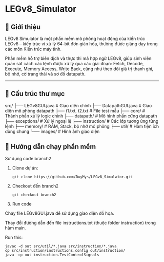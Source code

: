 # LEGv8_Simulator

## 📌 Giới thiệu

LEGv8 Simulator là một phần mềm mô phỏng hoạt động của kiến trúc LEGv8 – kiến trúc vi xử lý 64-bit đơn giản hóa, thường được giảng dạy trong các môn Kiến trúc máy tính.

Phần mềm hỗ trợ biên dịch và thực thi mã hợp ngữ LEGv8, giúp sinh viên quan sát cách các lệnh được xử lý qua các giai đoạn: Fetch, Decode, Execute, Memory Access, Write Back, cũng như theo dõi giá trị thanh ghi, bộ nhớ, cờ trạng thái và sơ đồ datapath.

---
## 📂 Cấu trúc thư mục
src/
├── LEGv8GUI.java # Giao diện chính
├── DatapathGUI.java # Giao diện mô phỏng datapath
├── t1.txt, t2.txt # File test mẫu
├── core/ # Thành phần xử lý logic chính
├── datapath/ # Mô hình phần cứng datapath
├── exceptions/ # Xử lý ngoại lệ
├── instruction/ # Các lớp tương ứng từng lệnh
├── memory/ # RAM, Stack, bộ nhớ mô phỏng
├── util/ # Hàm tiện ích dùng chung
└── images/ # Hình ảnh giao diện

## 🚀 Hướng dẫn chạy phần mềm

Sử dụng code branch2
1. Clone dự án:
   ```
   git clone https://github.com/DuyMys/LEGv8_Simulator.git
2. Checkout đến branch2
   ```
   git checkout branch2
3. Run code

Chạy file LEGv8GUI.java để sử dụng giao diện đồ họa.

Thay đổi đường dẫn đến file instructions.txt (thuộc folder instruction) trong hàm main.

Run this:
```
javac -d out src/util/*.java src/instruction/*.java
cp src/instruction/instructions.config out/instruction/
java -cp out instruction.TestControlSignals
```
